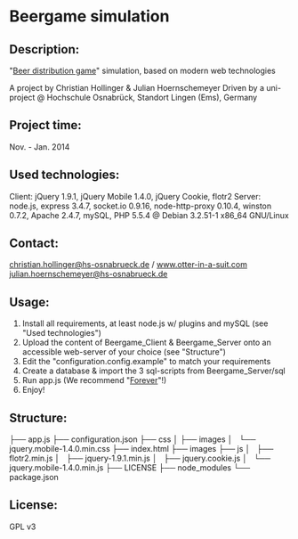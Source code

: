 # Beergame simulation 

## Description:
"[Beer distribution game](http://en.wikipedia.org/wiki/Beer_distribution_game)" simulation, based on modern web technologies

A project by Christian Hollinger & Julian Hoernschemeyer
Driven by a uni-project @ Hochschule Osnabrück, Standort Lingen (Ems), Germany

## Project time:
Nov. - Jan. 2014

## Used technologies:
Client: jQuery 1.9.1, jQuery Mobile 1.4.0, jQuery Cookie, flotr2
Server: node.js, express 3.4.7, socket.io 0.9.16, node-http-proxy 0.10.4, winston 0.7.2, Apache 2.4.7, mySQL, PHP 5.5.4 @ Debian 3.2.51-1 x86_64 GNU/Linux
		
## Contact:
christian.hollinger@hs-osnabrueck.de / www.otter-in-a-suit.com
julian.hoernschemeyer@hs-osnabrueck.de

## Usage: 
1. Install all requirements, at least node.js w/ plugins and mySQL (see "Used technologies")
2. Upload the content of Beergame_Client & Beergame_Server onto an accessible web-server of your choice (see "Structure")
3. Edit the "configuration.config.example" to match your requirements
4. Create a database & import the 3 sql-scripts from Beergame_Server/sql
5. Run app.js (We recommend "[Forever](https://github.com/nodejitsu/forever)"!)
6. Enjoy!

## Structure:
├── app.js
├── configuration.json
├── css
│   ├── images
│   └── jquery.mobile-1.4.0.min.css
├── index.html
├── images
├── js
│   ├── flotr2.min.js
│   ├── jquery-1.9.1.min.js
│   ├── jquery.cookie.js
│   └── jquery.mobile-1.4.0.min.js
├── LICENSE
├── node_modules
└── package.json

## License:
GPL v3 